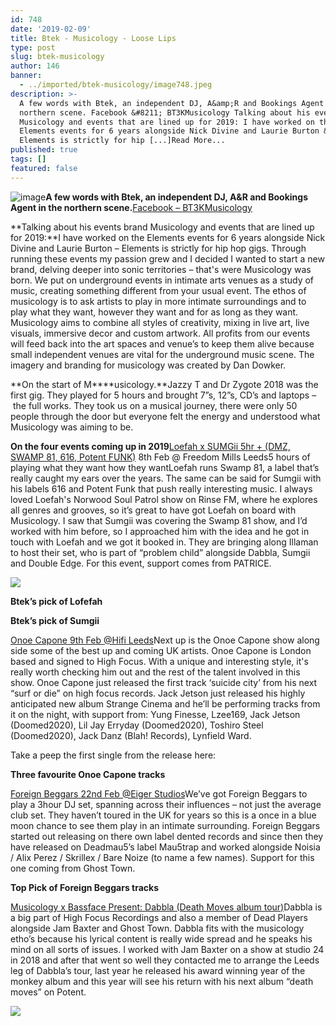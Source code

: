 ```yaml
---
id: 748
date: '2019-02-09'
title: Btek - Musicology - Loose Lips
type: post
slug: btek-musicology
author: 146
banner:
  - ../imported/btek-musicology/image748.jpeg
description: >-
  A few words with Btek, an independent DJ, A&amp;R and Bookings Agent in the
  northern scene. Facebook &#8211; BT3KMusicology Talking about his events brand
  Musicology and events that are lined up for 2019: I have worked on the
  Elements events for 6 years alongside Nick Divine and Laurie Burton &#8211;
  Elements is strictly for hip [...]Read More...
published: true
tags: []
featured: false
---
```

![image](../../imported/btek-musicology/image748.jpeg)**A few words with Btek, an independent DJ, A&R and Bookings Agent in the northern scene.**[Facebook – BT3KMusicology](https://www.facebook.com/BT3KMusicology/)

**Talking about his events brand Musicology and events that are lined up for 2019:**I have worked on the Elements events for 6 years alongside Nick Divine and Laurie Burton – Elements is strictly for hip hop gigs. Through running these events my passion grew and I decided I wanted to start a new brand, delving deeper into sonic territories – that's were Musicology was born. We put on underground events in intimate arts venues as a study of music, creating something different from your usual event. The ethos of musicology is to ask artists to play in more intimate surroundings and to play what they want, however they want and for as long as they want. Musicology aims to combine all styles of creativity, mixing in live art, live visuals, immersive decor and custom artwork. All profits from our events will feed back into the art spaces and venue’s to keep them alive because small independent venues are vital for the underground music scene. The imagery and branding for musicology was created by Dan Dowker.

**On the start of M****usicology.**Jazzy T and Dr Zygote 2018 was the first gig. They played for 5 hours and brought 7”s, 12”s, CD’s and laptops –  the full works. They took us on a musical journey, there were only 50 people through the door but everyone felt the energy and understood what Musicology was aiming to be.

**On the four events coming up in 2019**[Loefah x SUMGii 5hr + (DMZ, SWAMP 81, 616, Potent FUNK)](https://www.facebook.com/events/500744403750447/) 8th Feb @ Freedom Mills Leeds5 hours of playing what they want how they wantLoefah runs Swamp 81, a label that’s really caught my ears over the years. The same can be said for Sumgii with his labels 616 and Potent Funk that push really interesting music. I always loved Loefah's Norwood Soul Patrol show on Rinse FM, where he explores all genres and grooves, so it’s great to have got Loefah on board with Musicology. I saw that Sumgii was covering the Swamp 81 show, and I’d worked with him before, so I approached him with the idea and he got in touch with Loefah and we got it booked in. They are bringing along Illaman to host their set, who is part of “problem child” alongside Dabbla, Sumgii and Double Edge. For this event, support comes from PATRICE.

![](/wp-content/uploads/live/img/wysiwyg/5c5d7c16bb8ed.jpg)

**Btek’s pick of Lofefah**

**Btek’s pick of Sumgii**

[Onoe Capone 9th Feb @Hifi Leeds](https://www.facebook.com/events/762840890742800/)Next up is the Onoe Capone show along side some of the best up and coming UK artists. Onoe Capone is London based and signed to High Focus. With a unique and interesting style, it's really worth checking him out and the rest of the talent involved in this show. Onoe Capone just released the first track ‘suicide city’ from his next “surf or die” on high focus records. Jack Jetson just released his highly anticipated new album Strange Cinema and he’ll be performing tracks from it on the night, with support from: Yung Finesse, Lzee169, Jack Jetson (Doomed2020), Lil Jay Erryday (Doomed2020), Toshiro Steel (Doomed2020), Jack Danz (Blah! Records), Lynfield Ward.

Take a peep the first single from the release here:

**Three favourite Onoe Capone tracks** 

[Foreign Beggars 22nd Feb @Eiger Studios](https://www.facebook.com/events/219655858910263/)We’ve got Foreign Beggars to play a 3hour DJ set, spanning across their influences – not just the average club set. They haven’t toured in the UK for years so this is a once in a blue moon chance to see them play in an intimate surrounding. Foreign Beggars started out releasing on there own label dented records and since then they have released on Deadmau5’s label Mau5trap and worked alongside Noisia / Alix Perez / Skrillex / Bare Noize (to name a few names). Support for this one coming from Ghost Town.

**Top Pick of Foreign Beggars tracks**

[Musicology x Bassface Present: Dabbla (Death Moves album tour)](https://www.facebook.com/events/1935311869850319/)Dabbla is a big part of High Focus Recordings and also a member of Dead Players alongside Jam Baxter and Ghost Town. Dabbla fits with the musicology etho’s because his lyrical content is really wide spread and he speaks his mind on all sorts of issues. I worked with Jam Baxter on a show at studio 24 in 2018 and after that went so well they contacted me to arrange the Leeds leg of Dabbla’s tour, last year he released his award winning year of the monkey album and this year will see his return with his next album “death moves” on Potent.

![](/wp-content/uploads/live/img/wysiwyg/5c5d7bef20e16.jpg)